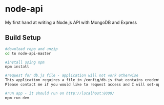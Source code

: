 # node-api
My first hand at writing a Node.js API with MongoDB and Express

## Build Setup
``` bash
#download repo and unzip
cd to node-api-master

#install using npm
npm install

#request for db.js file - application will not work otherwise
This application requires a file in /config/db.js that contains credentials to access to a remote database hosted at mlab.com.
Please contact me if you would like to request access and I will set-up user credentials for the database and send the db.js file to you.

#run app - it should run on http://localhost:8000/
npm run dev
